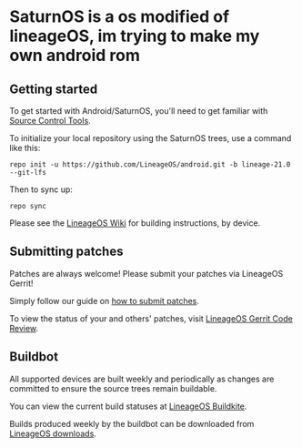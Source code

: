 SaturnOS is a os modified of lineageOS, im trying to make my own android rom
===========

Getting started
---------------

To get started with Android/SaturnOS, you'll need to get familiar with [Source Control Tools](https://source.android.com/setup/develop).

To initialize your local repository using the SaturnOS trees, use a command like this:
```
repo init -u https://github.com/LineageOS/android.git -b lineage-21.0 --git-lfs
```
Then to sync up:
```
repo sync
```
Please see the [LineageOS Wiki](https://wiki.lineageos.org/) for building instructions, by device.


Submitting patches
------------------
Patches are always welcome! Please submit your patches via LineageOS Gerrit!

Simply follow our guide on [how to submit patches](https://wiki.lineageos.org/submitting-patch-howto.html).

To view the status of your and others' patches, visit [LineageOS Gerrit Code Review](https://review.lineageos.org/).


Buildbot
--------

All supported devices are built weekly and periodically as changes are committed to ensure the source trees remain buildable.

You can view the current build statuses at [LineageOS Buildkite](https://buildkite.com/lineageos).

Builds produced weekly by the buildbot can be downloaded from [LineageOS downloads](https://download.lineageos.org/).
